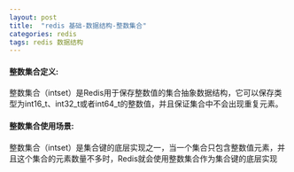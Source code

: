 ```yaml
---
layout: post
title:  "redis 基础-数据结构-整数集合"
categories: redis
tags: redis 数据结构
---
```




#### 整数集合定义:

整数集合（intset）是Redis用于保存整数值的集合抽象数据结构，它可以保存类型为int16_t、int32_t或者int64_t的整数值，并且保证集合中不会出现重复元素。

#### 整数集合使用场景:

整数集合（intset）是集合键的底层实现之一，当一个集合只包含整数值元素，并且这个集合的元素数量不多时，Redis就会使用整数集合作为集合键的底层实现


